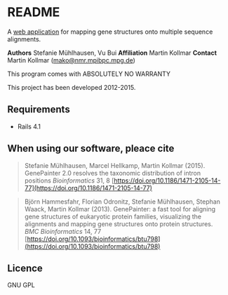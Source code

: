 # README

A [web application](https://genepainter.motorprotein.de/) for mapping gene structures onto multiple sequence alignments.

__Authors__ Stefanie Mühlhausen, Vu Bui
__Affiliation__ Martin Kollmar
__Contact__ Martin Kollmar (mako@nmr.mpibpc.mpg.de)

This program comes with ABSOLUTELY NO WARRANTY

This project has been developed 2012-2015.

## Requirements

- Rails 4.1

## When using our software, pleace cite

> Stefanie Mühlhausen, Marcel Hellkamp,  Martin Kollmar (2015).
> GenePainter 2.0 resolves the taxonomic distribution of intron positions
> _Bioinformatics_ 31, 8
> [https://doi.org/10.1186/1471-2105-14-77](https://doi.org/10.1186/1471-2105-14-77)

> Björn Hammesfahr, Florian Odronitz, Stefanie Mühlhausen, Stephan Waack, Martin Kollmar (2013).
> GenePainter: a fast tool for aligning gene structures of eukaryotic protein families, visualizing the alignments and mapping gene structures onto protein structures.
> _BMC Bioinformatics_ 14, 77
> [https://doi.org/10.1093/bioinformatics/btu798](https://doi.org/10.1093/bioinformatics/btu798)

## Licence

GNU GPL

